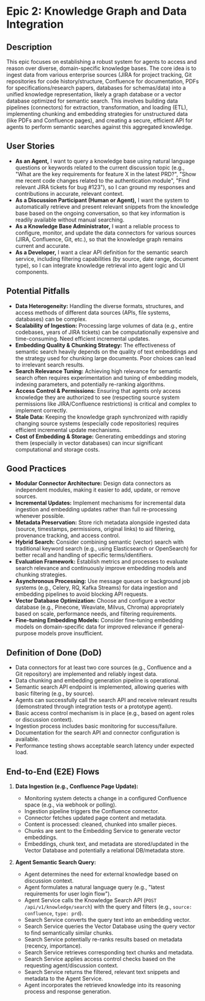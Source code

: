 # Epic 2: Knowledge Graph and Data Integration

## Description

This epic focuses on establishing a robust system for agents to access and reason over diverse, domain-specific knowledge bases. The core idea is to ingest data from various enterprise sources (JIRA for project tracking, Git repositories for code history/structure, Confluence for documentation, PDFs for specifications/research papers, databases for schemas/data) into a unified knowledge representation, likely a graph database or a vector database optimized for semantic search. This involves building data pipelines (connectors) for extraction, transformation, and loading (ETL), implementing chunking and embedding strategies for unstructured data (like PDFs and Confluence pages), and creating a secure, efficient API for agents to perform semantic searches against this aggregated knowledge.

## User Stories

- **As an Agent,** I want to query a knowledge base using natural language questions or keywords related to the current discussion topic (e.g., "What are the key requirements for feature X in the latest PRD?", "Show me recent code changes related to the authentication module", "Find relevant JIRA tickets for bug #123"), so I can ground my responses and contributions in accurate, relevant context.
- **As a Discussion Participant (Human or Agent),** I want the system to automatically retrieve and present relevant snippets from the knowledge base based on the ongoing conversation, so that key information is readily available without manual searching.
- **As a Knowledge Base Administrator,** I want a reliable process to configure, monitor, and update the data connectors for various sources (JIRA, Confluence, Git, etc.), so that the knowledge graph remains current and accurate.
- **As a Developer,** I want a clear API definition for the semantic search service, including filtering capabilities (by source, date range, document type), so I can integrate knowledge retrieval into agent logic and UI components.

## Potential Pitfalls

- **Data Heterogeneity:** Handling the diverse formats, structures, and access methods of different data sources (APIs, file systems, databases) can be complex.
- **Scalability of Ingestion:** Processing large volumes of data (e.g., entire codebases, years of JIRA tickets) can be computationally expensive and time-consuming. Need efficient incremental updates.
- **Embedding Quality & Chunking Strategy:** The effectiveness of semantic search heavily depends on the quality of text embeddings and the strategy used for chunking large documents. Poor choices can lead to irrelevant search results.
- **Search Relevance Tuning:** Achieving high relevance for semantic search often requires experimentation and tuning of embedding models, indexing parameters, and potentially re-ranking algorithms.
- **Access Control & Permissions:** Ensuring that agents only access knowledge they are authorized to see (respecting source system permissions like JIRA/Confluence restrictions) is critical and complex to implement correctly.
- **Stale Data:** Keeping the knowledge graph synchronized with rapidly changing source systems (especially code repositories) requires efficient incremental update mechanisms.
- **Cost of Embedding & Storage:** Generating embeddings and storing them (especially in vector databases) can incur significant computational and storage costs.

## Good Practices

- **Modular Connector Architecture:** Design data connectors as independent modules, making it easier to add, update, or remove sources.
- **Incremental Updates:** Implement mechanisms for incremental data ingestion and embedding updates rather than full re-processing whenever possible.
- **Metadata Preservation:** Store rich metadata alongside ingested data (source, timestamps, permissions, original links) to aid filtering, provenance tracking, and access control.
- **Hybrid Search:** Consider combining semantic (vector) search with traditional keyword search (e.g., using Elasticsearch or OpenSearch) for better recall and handling of specific terms/identifiers.
- **Evaluation Framework:** Establish metrics and processes to evaluate search relevance and continuously improve embedding models and chunking strategies.
- **Asynchronous Processing:** Use message queues or background job systems (e.g., Celery, RQ, Kafka Streams) for data ingestion and embedding pipelines to avoid blocking API requests.
- **Vector Database Optimization:** Choose and configure a vector database (e.g., Pinecone, Weaviate, Milvus, Chroma) appropriately based on scale, performance needs, and filtering requirements.
- **Fine-tuning Embedding Models:** Consider fine-tuning embedding models on domain-specific data for improved relevance if general-purpose models prove insufficient.

## Definition of Done (DoD)

- Data connectors for at least two core sources (e.g., Confluence and a Git repository) are implemented and reliably ingest data.
- Data chunking and embedding generation pipeline is operational.
- Semantic search API endpoint is implemented, allowing queries with basic filtering (e.g., by source).
- Agents can successfully call the search API and receive relevant results (demonstrated through integration tests or a prototype agent).
- Basic access control mechanism is in place (e.g., based on agent roles or discussion context).
- Ingestion process includes basic monitoring for success/failure.
- Documentation for the search API and connector configuration is available.
- Performance testing shows acceptable search latency under expected load.

## End-to-End (E2E) Flows

1.  **Data Ingestion (e.g., Confluence Page Update):**
    - Monitoring system detects a change in a configured Confluence space (e.g., via webhook or polling).
    - Ingestion pipeline triggers the Confluence connector.
    - Connector fetches updated page content and metadata.
    - Content is processed: cleaned, chunked into smaller pieces.
    - Chunks are sent to the Embedding Service to generate vector embeddings.
    - Embeddings, chunk text, and metadata are stored/updated in the Vector Database and potentially a relational DB/metadata store.

2.  **Agent Semantic Search Query:**
    - Agent determines the need for external knowledge based on discussion context.
    - Agent formulates a natural language query (e.g., "latest requirements for user login flow").
    - Agent Service calls the Knowledge Search API (`POST /api/v1/knowledge/search`) with the query and filters (e.g., `source: confluence`, `type: prd`).
    - Search Service converts the query text into an embedding vector.
    - Search Service queries the Vector Database using the query vector to find semantically similar chunks.
    - Search Service potentially re-ranks results based on metadata (recency, importance).
    - Search Service retrieves corresponding text chunks and metadata.
    - Search Service applies access control checks based on the requesting agent/discussion context.
    - Search Service returns the filtered, relevant text snippets and metadata to the Agent Service.
    - Agent incorporates the retrieved knowledge into its reasoning process and response generation. 